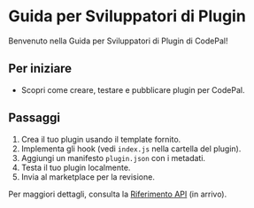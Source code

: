 # Guida per Sviluppatori di Plugin

Benvenuto nella Guida per Sviluppatori di Plugin di CodePal!

## Per iniziare
- Scopri come creare, testare e pubblicare plugin per CodePal.

## Passaggi
1. Crea il tuo plugin usando il template fornito.
2. Implementa gli hook (vedi `index.js` nella cartella del plugin).
3. Aggiungi un manifesto `plugin.json` con i metadati.
4. Testa il tuo plugin localmente.
5. Invia al marketplace per la revisione.

Per maggiori dettagli, consulta la [Riferimento API](./api.md) (in arrivo). 